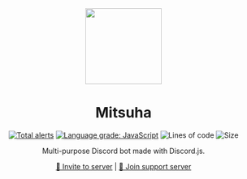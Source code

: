 <div align="center">

<img src="https://images-ext-2.discordapp.net/external/HF7kH9cYf9EY-777jq2CLU1h2y8qNKHbKzUa7z5BstY/%3Fsize%3D2048/https/cdn.discordapp.com/avatars/749640517549293729/e2f29a4f2e81831adea48c92ba6063c2.webp?width=473&height=473" height="150" width="150"/>

<h1 id="mitsuha">Mitsuha</h1>
<p>
<a href="https://lgtm.com/projects/g/theRealAyan/mitsuha-project/alerts/"><img alt="Total alerts" src="https://img.shields.io/lgtm/alerts/g/theRealAyan/mitsuha-project.svg?logo=lgtm&logoWidth=18"/></a>
<a href="https://lgtm.com/projects/g/theRealAyan/mitsuha-project/context:javascript"><img alt="Language grade: JavaScript" src="https://img.shields.io/lgtm/grade/javascript/g/theRealAyan/mitsuha-project.svg?logo=lgtm&logoWidth=18"/></a>
<img src="https://img.shields.io/tokei/lines/github/ayannw/mitsuha-project?logo=github&amp;" alt="Lines of code"/>
<img src="https://github-size-badge.herokuapp.com/ayannw/mitsuha-project.svg" alt="Size" />
</p>
<p>Multi-purpose Discord bot made with Discord.js.</p>
<p><a href="https://discord.com/oauth2/authorize?client_id=749640517549293729&amp;permissions=205323366&amp;scope=bot">🔗 Invite to server</a> |
<a href="https://discord.gg/6Pwak89TTg">🔗 Join support server</a></p>

</div>
